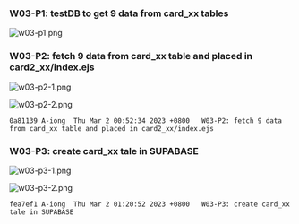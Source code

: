 ### W03-P1: testDB to get 9 data from card_xx tables
 
![w03-p1.png](https://wkuwjlgjzkovodskzcca.supabase.co/storage/v1/object/public/demo-34/md_img/w03-p1.png)

### W03-P2: fetch 9 data from card_xx table and placed in card2_xx/index.ejs
 
![w03-p2-1.png](https://wkuwjlgjzkovodskzcca.supabase.co/storage/v1/object/public/demo-34/md_img/w03-p2-1.png)
 
![w03-p2-2.png](https://wkuwjlgjzkovodskzcca.supabase.co/storage/v1/object/public/demo-34/md_img/w03-p2-2.png)

```
0a81139 A-iong  Thu Mar 2 00:52:34 2023 +0800   W03-P2: fetch 9 data from card_xx table and placed in card2_xx/index.ejs
```

### W03-P3: create card_xx tale in SUPABASE
![w03-p3-1.png](https://wkuwjlgjzkovodskzcca.supabase.co/storage/v1/object/public/demo-34/md_img/w03-p3-1.png)
 
![w03-p3-2.png](https://wkuwjlgjzkovodskzcca.supabase.co/storage/v1/object/public/demo-34/md_img/w03-p3-2.png)

```
fea7ef1 A-iong  Thu Mar 2 01:20:52 2023 +0800   W03-P3: create card_xx tale in SUPABASE
```
